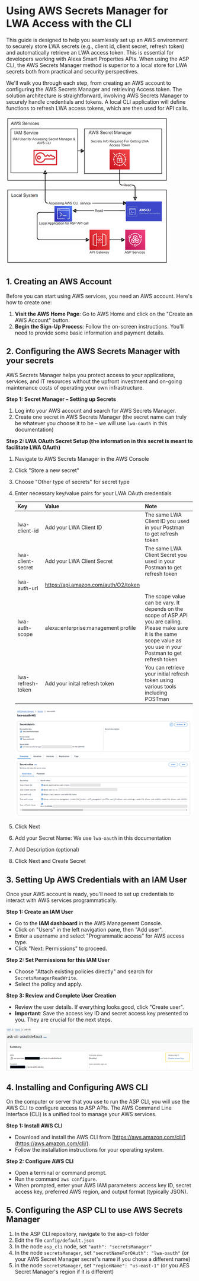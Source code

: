 # Using AWS Secrets Manager for LWA Access with the CLI

This guide is designed to help you seamlessly set up an AWS environment to securely store LWA secrets (e.g., client id, client secret, refresh token) and automatically retrieve an LWA access token. This is essential for developers working with Alexa Smart Properties APIs. When using the ASP CLI, the AWS Secrets Manager method is superior to a local store for LWA secrets both from practical and security perspectives. 

We'll walk you through each step, from creating an AWS account to configuring the AWS Secrets Manager and retrieving Access token. The solution architecture is straightforward, involving AWS Secrets Manager to securely handle credentials and tokens. A local CLI application will define functions to refresh LWA access tokens, which are then used for API calls.

![architecture](secretsmanager_architecture.png)

## 1. Creating an AWS Account
Before you can start using AWS services, you need an AWS account. Here's how to create one:
1. **Visit the AWS Home Page**: Go to AWS Home and click on the "Create an AWS Account" button.
2. **Begin the Sign-Up Process**: Follow the on-screen instructions. You'll need to provide some basic information and payment details.

## 2. Configuring the AWS Secrets Manager with your secrets
AWS Secrets Manager helps you protect access to your applications, services, and IT resources without the upfront investment and on-going maintenance costs of operating your own infrastructure.

**Step 1: Secret Manager – Setting up Secrets**
1.	Log into your AWS account and search for AWS Secrets Manager. 
2.	Create one secret in AWS Secrets Manager (the secret name can truly be whatever you choose it to be – we will use `lwa-oauth` in this documentation)

**Step 2:  LWA OAuth Secret Setup (the information in this secret is meant to facilitate LWA OAuth)**
1.	Navigate to AWS Secrets Manager in the AWS Console
2.	Click "Store a new secret"
3.	Choose "Other type of secrets" for secret type
4.	Enter necessary key/value pairs for your LWA OAuth credentials

    | Key | Value | Note |
    | --- | --- | --- |
    | lwa-client-id | Add your LWA Client ID | The same LWA Client ID you used in your Postman to get refresh token |
    | lwa-client-secret | Add your LWA Client Secret | The same LWA Client Secret you used in your Postman to get refresh token |
    | lwa-auth-url | https://api.amazon.com/auth/O2/token | |
    | lwa-auth-scope | alexa::enterprise:management profile | The scope value can be vary. It depends on the scope of ASP API you are calling. Please make sure it is the same scope value as you use in your Postman to get refresh token |
    | lwa-refresh-token | Add your inital refresh token | You can retrieve your initial refresh token using various tools including POSTman |

    ![secret values](secretsmanager_secretvalues.png)
5. Click Next
6. Add your Secret Name: We use `lwa-oauth` in this documentation
7. Add Description (optional)
8. Click Next and Create Secret

## 3. Setting Up AWS Credentials with an IAM User
Once your AWS account is ready, you'll need to set up credentials to interact with AWS services programmatically.

**Step 1: Create an IAM User**
- Go to the **IAM dashboard** in the AWS Management Console.
- Click on "Users" in the left navigation pane, then "Add user".
- Enter a username and select "Programmatic access" for AWS access type.
- Click "Next: Permissions" to proceed.

**Step 2: Set Permissions for this IAM User**
- Choose "Attach existing policies directly" and search for `SecretsManagerReadWrite`.
- Select the policy and apply. 

**Step 3: Review and Complete User Creation**
- Review the user details. If everything looks good, click "Create user".
- **Important**: Save the access key ID and secret access key presented to you. They are crucial for the next steps.

![create user](secretsmanager_createuser.png)

## 4. Installing and Configuring AWS CLI
On the computer or server that you use to run the ASP CLI, you will use the AWS CLI to configure access to ASP APIs. The AWS Command Line Interface (CLI) is a unified tool to manage your AWS services.

**Step 1: Install AWS CLI**
- Download and install the AWS CLI from [https://aws.amazon.com/cli/](https://aws.amazon.com/cli/).
- Follow the installation instructions for your operating system.

**Step 2: Configure AWS CLI**
- Open a terminal or command prompt.
- Run the command `aws configure`.
- When prompted, enter your AWS IAM parameters: access key ID, secret access key, preferred AWS region, and output format (typically JSON).

## 5. Configuring the ASP CLI to use AWS Secrets Manager
1.	In the ASP CLI repository, navigate to the asp-cli folder
2.	Edit the file `config/default.json`
3.  In the node `asp_cli` node, set `"auth": "secretsManager"`
4.  In the node `secretsManager`, set `"secretNameForOAuth": "lwa-oauth"` (or your AWS Secret Manager secret's name if you chose a different name)
5.  in the node `secretsManager`, set `"regionName": "us-east-1"` (or you AES Secret Manager's region if it is different)
